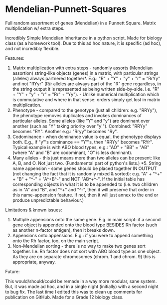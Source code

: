 # Mendelian-Punnett-Squares
Full random assortment of genes (Mendelian) in a Punnett Square. Matrix multiplication w/ extra steps.

Incredibly Simple Mendelian Inheritance in a python script. Made for biology class (as a homework tool). Due to this ad hoc nature, it is specific (ad hoc), and not incredibly flexible.

Features:
  1. Matrix multiplication with extra steps - randomly assorts (Mendelian assortion) string-like objects (genes) in a matrix, with particular strings (alleles) always partnered together*. E.g.: "R" + "Y" + "y" + "r" = "RrYy" and not "RYyr" (R/r alleles are always part of the "R" gene regardless, in the string output it is represented as being written side-by-side. I.e. "R" + "Y" + "y" + "r" = "Rr" + "Yy"). - Unlike numerical multiplication which is commutative and where in that sense: orders simply get lost in matrix multiplication.
  2. Phenotype - compared to the genotype (just all children: e.g. "RRYy"), the phenotype removes duplicates and invokes dominances of particular alleles. Some alleles (like "Y" and "y") are dominant over another (such as "Y" taking priority over "y'"). Combined: "RRYy" becomes "RY". Another e.g.: "Rryy" becomes "Ry".
  3. Codominance - when dominance value is equal, the phenotype displays both. E.g., if "y"'s dominance == "Y"'s, then "RRYy" becomes "RYr". Typical example is with ABO blood types, e.g.: "AO" + "BB" = "AB" (where "A" and "B" are codominant, "O" is less dominant).
  4. Many alleles - this just means more than two alleles can be present: like A, B, and O. Not just two. (Fundamental part of python's lists.)
  \*5. String name appension - some genes should be placed together IN OUTPUT (not changing the fact that it is randomly mixed & sorted): e.g. "A" + "^+" + "B" + "^-" = "A^+B^-" and NOT "AB^+^-". If the initial table has corresponding objects in what it is to be appended to (i.e. two children as in "A" and "B", and "^+" and "^-", then it will preserve that order in this name-appension feature. If not, then it will just annex to the end or produce unpredictable behaviour.)

Limitations & known issues:
  1. Multiple appensions onto the same gene. E.g. in main script: if a second gene object is appended onto the blood type BESIDES Rh factor (such as another n-factor antigen), then it breaks down.
  2. Appensions onto appensions. E.g.: if you were to append something onto the Rh factor, too, on the main script.
  3. Non-Mendelian sorting - there is no way to make two genes sort together. I.e. Rh factor does not sort with ABO blood type as one object. As they are on separate chromosomes (chrom. 1 and chrom. 9) this is appropriate, anyway.

Future:

This would/should/could be remade in a way more modular, sane system. But, it was made ad hoc, and in a single night (initially) with a second night to bug fix. The last time I edited this was to clean up comments for publication on GitHub. Made for a Grade 12 biology class.
